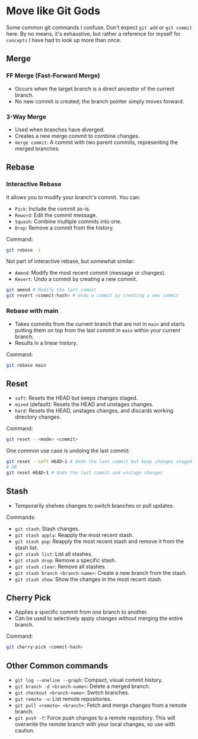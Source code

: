 # Move like Git Gods

Some common git commands I confuse. Don't expect `git add` or `git commit` here. By no means, it's exhaustive, but rather a reference for myself for `concepts` I have had to look up more than once.

## Merge
### FF Merge (Fast-Forward Merge)
- Occurs when the target branch is a direct ancestor of the current branch.
- No new commit is created; the branch pointer simply moves forward.

### 3-Way Merge
- Used when branches have diverged.
- Creates a new merge commit to combine changes.
- `merge commit`: A commit with two parent commits, representing the merged branches.

## Rebase
### Interactive Rebase
It allows you to modify your branch's commit. You can:

- `Pick`: Include the commit as-is.
- `Reword`: Edit the commit message.
- `Squash`: Combine multiple commits into one.
- `Drop`: Remove a commit from the history.

Command:
```bash
git rebase -i 
```

Not part of interactive rebase, but somewhat similar:
- `Amend`: Modify the most recent commit (message or changes).
- `Revert`: Undo a commit by creating a new commit.

```bash
git amend # Modify the last commit
git revert <commit-hash> # Undo a commit by creating a new commit
```

### Rebase with main
- Takes commits from the current branch that are not in `main` and starts putting them on top from the last commit in `main` within your current branch.
- Results in a linear history.

Command:
```bash
git rebase main
```

## Reset
- `soft`: Resets the HEAD but keeps changes staged.
- `mixed` (default): Resets the HEAD and unstages changes.
- `hard`: Resets the HEAD, unstages changes, and discards working directory changes.

Command:
```bash
git reset --<mode> <commit>
```

One common use case is undoing the last commit:
```bash
git reset --soft HEAD~1 # Undo the last commit but keep changes staged
# OR
git reset HEAD~1 # Undo the last commit and unstage changes
```
## Stash
- Temporarily shelves changes to switch branches or pull updates.

Commands:
- `git stash`: Stash changes.
- `git stash apply`: Reapply the most recent stash.
- `git stash pop`: Reapply the most recent stash and remove it from the stash list.
- `git stash list`: List all stashes.
- `git stash drop`: Remove a specific stash.
- `git stash clear`: Remove all stashes.
- `git stash branch <branch-name>`: Create a new branch from the stash.
- `git stash show`: Show the changes in the most recent stash.

## Cherry Pick
- Applies a specific commit from one branch to another.
- Can be used to selectively apply changes without merging the entire branch.

Command:
```bash
git cherry-pick <commit-hash>
```

## Other Common commands
- `git log --oneline --graph`: Compact, visual commit history.
- `git branch -d <branch-name>`: Delete a merged branch.
- `git checkout <branch-name>`: Switch branches.
- `git remote -v`: List remote repositories.
- `git pull <remote> <branch>`: Fetch and merge changes from a remote branch.
- `git push -f`: Force push changes to a remote repository. This will overwrite the remote branch with your local changes, so use with caution.
